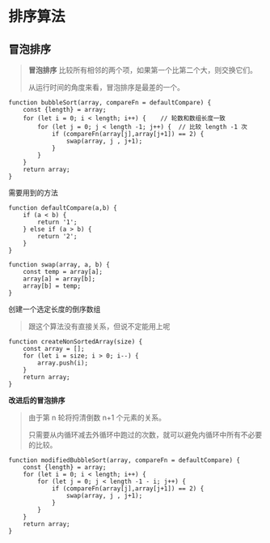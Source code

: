 # 排序算法  

## 冒泡排序  
> **冒泡排序** 比较所有相邻的两个项，如果第一个比第二个大，则交换它们。  
> 
> 从运行时间的角度来看，冒泡排序是最差的一个。  

```
function bubbleSort(array, compareFn = defaultCompare) {
    const {length} = array;
    for (let i = 0; i < length; i++) {    // 轮数和数组长度一致
        for (let j = 0; j < length -1; j++) {  // 比较 length -1 次
            if (compareFn(array[j],array[j+1]) == 2) {
                swap(array, j , j+1);
            }
        }
    }
    return array;
}
```
需要用到的方法  
```
function defaultCompare(a,b) {
    if (a < b) {
        return '1';
    } else if (a > b) {
        return '2';
    }
}

function swap(array, a, b) {
    const temp = array[a];
    array[a] = array[b];
    array[b] = temp;
}
```

创建一个选定长度的倒序数组
> 跟这个算法没有直接关系，但说不定能用上呢
```
function createNonSortedArray(size) {
    const array = [];
    for (let i = size; i > 0; i--) {
        array.push(i);
    }
    return array;
}
```
**改进后的冒泡排序**  
> 由于第 n 轮将捋清倒数 n+1 个元素的关系。
> 
> 只需要从内循环减去外循环中跑过的次数，就可以避免内循环中所有不必要的比较。
```
function modifiedBubbleSort(array, compareFn = defaultCompare) {
    const {length} = array;
    for (let i = 0; i < length; i++) {
        for (let j = 0; j < length -1 - i; j++) {
            if (compareFn(array[j],array[j+1]) == 2) {
                swap(array, j , j+1);
            }
        }
    }
    return array;
}
```
